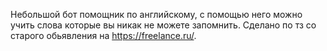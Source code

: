 Небольшой бот помощник по английскому, с помощью него можно учить слова которые вы никак не можете запомнить. Сделано по тз со старого обьявления на https://freelance.ru/. 
